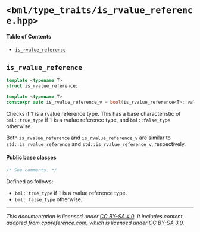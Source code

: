 # `<bml/type_traits/is_rvalue_reference.hpp>`
#### Table of Contents
- [`is_rvalue_reference`](#is_rvalue_reference)

## `is_rvalue_reference`
```c++
template <typename T>
struct is_rvalue_reference;

template <typename T>
constexpr auto is_rvalue_reference_v = bool(is_rvalue_reference<T>::value);
```
Checks if `T` is a rvalue reference type. This has a base characteristic of `bml::true_type` if `T`
is a rvalue reference type, and `bml::false_type` otherwise.

Both `is_rvalue_reference` and `is_rvalue_reference_v` are similar to `std::is_rvalue_reference` and
`std::is_rvalue_reference_v`, respectively.

#### Public base classes
```c++
/* See comments. */
```
Defined as follows:

- `bml::true_type` if `T` is a rvalue reference type.
- `bml::false_type` otherwise.

---
*This documentation is licensed under [CC BY-SA 4.0][1]. It includes content adapted from
[cppreference.com][2], which is licensed under [CC BY-SA 3.0][3].*

[1]: https://creativecommons.org/licenses/by-sa/4.0
[2]: https://en.cppreference.com
[3]: https://creativecommons.org/licenses/by-sa/3.0
